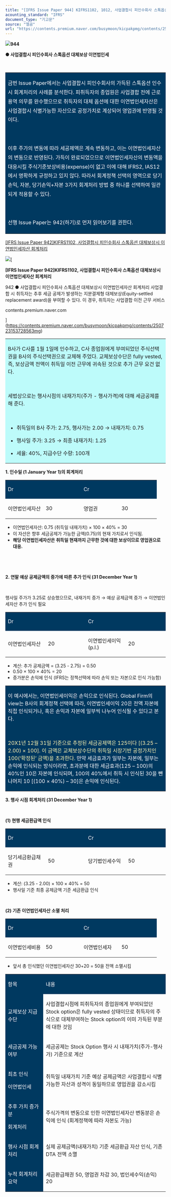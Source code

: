 ```yaml
---
title: "[IFRS Issue Paper 944] KIFRS1102, 1012, 사업결합시 피인수회사 스톡옵션 대체보상 이연법인세"
acounting_standard: "IFRS"
document_type: "기고문"
source: "엘곰"
url: "https://contents.premium.naver.com/busymoon/kicpakpmg/contents/250723214936675mg"
---
```

![](https://n2.news.naver.com/l.gif?type=content)**944**

**● 사업결합시 피인수회사 스톡옵션 대체보상 이연법인세**

​

<table style=""><tbody><tr><td colspan="3" rowspan="1" style="width: 99.99%; height: 129.0px;  background-color: #003960;"><div><p style="line-height:1.8;"><span style="color:#ffffff;">금번 Issue Paper에서는 사업결합시 피인수회사의 가득된 스톡옵션 인수시 회계처리의 사례를 분석한다. 피취득자의 종업원은 사업결합 전에 근로용역 의무를 완수했으므로 취득자의 대체 옵션에 대한 이연법인세자산은 사업결합시 식별가능한 자산으로 공정가치로 계상되어 영업권에 반영될 것이다.</span></p></div><div><p style="line-height:1.8;"><span style="color:#ffffff;">​</span></p></div><div><p style="line-height:1.8;"><span style="color:#ffffff;">이후 주가의 변동에 따라 세공제액은 계속 변동하고, 이는 이연법인세자산의 변동으로 반영된다. 가득이 완료되었으므로 이연법인세자산의 변동액을 대응시킬 주식기준보상비용(expense)이 없고 이에 대해 IFRS2, IAS12에서 명확하게 규정하고 있지 않다. 따라서 회계정책 선택의 영역으로 당기손익, 자본, 당기손익+자본 3가지 회계처리 방법 중 하나를 선택하여 일관되게 적용할 수 있다.</span></p></div><div><p style="line-height:1.8;"><span style="color:#ffffff;">​</span></p></div><div><p style="line-height:1.8;"><span style="color:#ffffff;">선행 Issue Paper는 942(하기)로 먼저 읽어보기를 권한다.</span></p></div></td></tr></tbody></table>

[\[IFRS Issue Paper 942\]KIFRS1102, 사업결합시 피인수회사 스톡옵션 대체보상시 이연법인세자산 회계처리](https://contents.premium.naver.com/busymoon/kicpakpmg/contents/250723153728563mg)

[![](https://dthumb-phinf.pstatic.net/?src=%22https%3A%2F%2Fscs-phinf.pstatic.net%2FMjAyNTA3MjNfMjQ1%2FMDAxNzUzMjUxNjU3ODM2.LFK5lu466f0UyFU_CpFyTO0Pkba85AGd2nlDunYdTygg.BOIiQbC3mRqYLqXj07wyVrlw6KHnwiy2JyzPgZHRXz4g.JPEG%2F20250721_133455.jpg%3Ftype%3Dw800%22&type=ff500_300)](https://contents.premium.naver.com/busymoon/kicpakpmg/contents/250723153728563mg)[

**\[IFRS Issue Paper 942\]KIFRS1102, 사업결합시 피인수회사 스톡옵션 대체보상시 이연법인세자산 회계처리**

942 ● 사업결합시 피인수회사 스톡옵션 대체보상시 이연법인세자산 회계처리 사업결합 시 취득자는 추후 세금 공제가 발생하는 지분결제형 대체보상(Equity-settled replacement award)을 부여할 수 있다. 이 경우, 취득자는 사업결합 이전 근무 서비스

contents.premium.naver.com

](https://contents.premium.naver.com/busymoon/kicpakpmg/contents/250723153728563mg)

<table style=""><tbody><tr><td colspan="3" rowspan="1" style="width: 99.99%; height: 129.0px;  background-color: #bdfbfa;"><div><p style=""><span style="">B사가 C사를 1월 1일에 인수하고, C사 종업원에게 부여되었던 주식선택권을 B사의 주식선택권으로 교체해 주었다. 교체보상수단은 fully vested, 즉, 보상금액 전액이 취득일 이전 근무에 귀속된 것으로 추가 근무 요건 없다.</span></p><p style=""><span style="">​</span></p><p style=""><span style="">세법상으로는 행사시점의 내재가치(주가 - 행사가격)에 대해 세금공제를 해 준다.</span></p><p style=""><span style="">​</span></p><ul><li><p style=""><span style="">취득일의 B사 주가: 2.75, 행사가는 2.00 → 내재가치: 0.75</span></p></li><li><p style=""><span style="">행사일 주가: 3.25 → 최종 내재가치: 1.25</span></p></li><li><p style=""><span style="">세율: 40%, 지급수단 수량: 100개</span></p></li></ul></div></td></tr></tbody></table>

**1\. 인수일 (1 January Year 1)의 회계처리**

<table style=""><tbody><tr><td colspan="1" rowspan="1" style="width: 25.0%; height: 43.0px;  background-color: #003960;"><div><p style=""><span style="color:#ffffff;">Dr</span></p></div></td><td colspan="1" rowspan="1" style="width: 25.0%; height: 43.0px;  background-color: #003960;"><div><p style=""><span style="color:#ffffff;">​</span></p></div></td><td colspan="1" rowspan="1" style="width: 25.0%; height: 43.0px;  background-color: #003960;"><div><p style=""><span style="color:#ffffff;">Cr</span></p></div></td><td colspan="1" rowspan="1" style="width: 25.0%; height: 43.0px;  background-color: #003960;"><div><p style=""><span style="color:#ffffff;">​</span></p></div></td></tr><tr><td colspan="1" rowspan="1" style="width: 25.0%; height: 43.0px;  "><div><p style=""><span style="">이연법인세자산</span></p></div></td><td colspan="1" rowspan="1" style="width: 25.0%; height: 43.0px;  "><div><p style=""><span style="">30</span></p></div></td><td colspan="1" rowspan="1" style="width: 25.0%; height: 43.0px;  "><div><p style=""><span style="">영업권</span></p></div></td><td colspan="1" rowspan="1" style="width: 25.0%; height: 43.0px;  "><div><p style=""><span style="">30</span></p></div></td></tr></tbody></table>

- 이연법인세자산: 0.75 (취득일 내재가치) × 100 × 40% = 30
- 이 자산은 향후 세금공제가 가능한 금액(0.75)의 현재 가치로서 인식됨.
- **해당 이연법인세자산은 취득일 현재까지 근무한 것에 대한 보상이므로 영업권으로 대응.**

**​**

**​**

**2\. 연말 예상 공제금액의 증가에 따른 추가 인식 (31 December Year 1)**

**​**

행사일 주가가 3.25로 상승했으므로, 내재가치 증가 → 예상 공제금액 증가 → 이연법인세자산 추가 인식 필요

<table style=""><tbody><tr><td colspan="1" rowspan="1" style="width: 25.0%; height: 43.0px;  background-color: #003960;"><div><p style=""><span style="color:#ffffff;">Dr</span></p></div></td><td colspan="1" rowspan="1" style="width: 25.0%; height: 43.0px;  background-color: #003960;"><div><p style=""><span style="color:#ffffff;">​</span></p></div></td><td colspan="1" rowspan="1" style="width: 25.0%; height: 43.0px;  background-color: #003960;"><div><p style=""><span style="color:#ffffff;">Cr</span></p></div></td><td colspan="1" rowspan="1" style="width: 25.0%; height: 43.0px;  background-color: #003960;"><div><p style=""><span style="color:#ffffff;">​</span></p></div></td></tr><tr><td colspan="1" rowspan="1" style="width: 25.0%; height: 43.0px;  "><div><p style=""><span style="">이연법인세자산</span></p></div></td><td colspan="1" rowspan="1" style="width: 25.0%; height: 43.0px;  "><div><p style=""><span style="">20</span></p></div></td><td colspan="1" rowspan="1" style="width: 25.0%; height: 43.0px;  "><div><p style=""><span style="">이연법인세이익(p.l.)</span></p></div></td><td colspan="1" rowspan="1" style="width: 25.0%; height: 43.0px;  "><div><p style=""><span style="">20</span></p></div></td></tr></tbody></table>

- 계산: 추가 공제금액 = (3.25 - 2.75) = 0.50
- 0.50 × 100 × 40% = 20
- 증가분은 손익에 인식 (IFRS는 정책선택에 따라 손익 또는 자본으로 인식 가능함)

<table style=""><tbody><tr><td colspan="3" rowspan="1" style="width: 100.0%; height: 129.0px;  background-color: #003960;"><div><p style=""><span style="color:#ffffff;">이 예시에서는, 이연법인세이익은 손익으로 인식된다. Global Firm의 view는 B사의 회계정책 선택에 따라, 이연법인세이익 20은 전액 자본에 직접 인식되거나, 혹은 손익과 자본에 일부씩 나누어 인식될 수 있다고 본다.</span></p></div><div><p style=""><span style="color:#ffffff;">​</span></p></div><div><p style=""><span style="color:#fff8b2;">20X1년 12월 31일 기준으로 추정된 세금공제액은 125이다 [(3.25 – 2.00) × 100]. 이 금액은 교체보상수단의 취득일 시장기반 공정가치인 100(‘확정된’ 금액)을 초과한다. </span><span style="color:#ffffff;">만약 세금효과가 일부는 자본에, 일부는 손익에 인식되는 방식이라면, 초과분에 대한 세금효과(125 – 100)의 40%인 10은 자본에 인식되며, 100의 40%에서 취득 시 인식된 30을 뺀 나머지 10 [(100 × 40%) – 30]은 손익에 인식된다.</span></p></div></td></tr></tbody></table>

**3\. 행사 시점 회계처리 (31 December Year 1)**

**​**

**(1) 현행 세금환급액 인식**

<table style=""><tbody><tr><td colspan="1" rowspan="1" style="width: 25.0%; height: 43.0px;  background-color: #003960;"><div><p style=""><span style="color:#ffffff;">Dr</span></p></div></td><td colspan="1" rowspan="1" style="width: 25.0%; height: 43.0px;  background-color: #003960;"><div><p style=""><span style="color:#ffffff;">​</span></p></div></td><td colspan="1" rowspan="1" style="width: 25.0%; height: 43.0px;  background-color: #003960;"><div><p style=""><span style="color:#ffffff;">Cr</span></p></div></td><td colspan="1" rowspan="1" style="width: 25.0%; height: 43.0px;  background-color: #003960;"><div><p style=""><span style="color:#ffffff;">​</span></p></div></td></tr><tr><td colspan="1" rowspan="1" style="width: 25.0%; height: 43.0px;  "><div><p style=""><span style="">당기세금환급채권</span></p></div></td><td colspan="1" rowspan="1" style="width: 25.0%; height: 43.0px;  "><div><p style=""><span style="">50</span></p></div></td><td colspan="1" rowspan="1" style="width: 25.0%; height: 43.0px;  "><div><p style=""><span style="">당기법인세수익</span></p></div></td><td colspan="1" rowspan="1" style="width: 25.0%; height: 43.0px;  "><div><p style=""><span style="">50</span></p></div></td></tr></tbody></table>

- 계산: (3.25 - 2.00) × 100 × 40% = 50
- 행사일 기준 최종 공제금액 기준 세금환급 인식

​

**(2) 기존 이연법인세자산 소멸 처리**

<table style=""><tbody><tr><td colspan="1" rowspan="1" style="width: 25.0%; height: 43.0px;  background-color: #003960;"><div><p style=""><span style="color:#ffffff;">Dr</span></p></div></td><td colspan="1" rowspan="1" style="width: 25.0%; height: 43.0px;  background-color: #003960;"><div><p style=""><span style="color:#ffffff;">​</span></p></div></td><td colspan="1" rowspan="1" style="width: 25.0%; height: 43.0px;  background-color: #003960;"><div><p style=""><span style="color:#ffffff;">Cr</span></p></div></td><td colspan="1" rowspan="1" style="width: 25.0%; height: 43.0px;  background-color: #003960;"><div><p style=""><span style="color:#ffffff;">​</span></p></div></td></tr><tr><td colspan="1" rowspan="1" style="width: 25.0%; height: 43.0px;  "><div><p style=""><span style="">이연법인세비용</span></p></div></td><td colspan="1" rowspan="1" style="width: 25.0%; height: 43.0px;  "><div><p style=""><span style="">50</span></p></div></td><td colspan="1" rowspan="1" style="width: 25.0%; height: 43.0px;  "><div><p style=""><span style="">이연법인세자</span></p></div></td><td colspan="1" rowspan="1" style="width: 25.0%; height: 43.0px;  "><div><p style=""><span style="">50</span></p></div></td></tr></tbody></table>

- 앞서 총 인식했던 이연법인세자산 30+20 = 50을 전액 소멸시킴

<table style=""><tbody><tr><td colspan="1" rowspan="1" style="width: 23.670000000000005%; height: 40.0px;  background-color: #003960;"><div><p style=""><span style="color:#ffffff;">항목</span></p></div></td><td colspan="1" rowspan="1" style="width: 76.33000000000001%; height: 40.0px;  background-color: #003960;"><div><p style=""><span style="color:#ffffff;">내용</span></p></div></td></tr><tr><td colspan="1" rowspan="1" style="width: 23.670000000000005%; height: 40.0px;  background-color: #003960;"><div><p style=""><span style="color:#ffffff;">교체보상 지급수단</span></p></div></td><td colspan="1" rowspan="1" style="width: 76.33000000000001%; height: 40.0px;  "><div><p style=""><span style="">사업결합시점에 피취득자의 종업원에게 부여되었던 Stock option은 fully vested 상태이므로 취득자의 주식으로 대체부여하는 Stock option의 이미 가득된 부분에 대한 것임</span></p></div></td></tr><tr><td colspan="1" rowspan="1" style="width: 23.670000000000005%; height: 40.0px;  background-color: #003960;"><div><p style=""><span style="color:#ffffff;">세금공제 가능 여부</span></p></div></td><td colspan="1" rowspan="1" style="width: 76.33000000000001%; height: 40.0px;  "><div><p style=""><span style="">세금공제는 Stock Option 행사 시 내재가치(주가-행사가) 기준으로 계산</span></p></div></td></tr><tr><td colspan="1" rowspan="1" style="width: 23.670000000000005%; height: 40.0px;  background-color: #003960;"><div><p style=""><span style="color:#ffffff;">최초 인식</span></p></div><div><p style=""><span style="color:#ffffff;">이연법인세</span></p></div></td><td colspan="1" rowspan="1" style="width: 76.33000000000001%; height: 40.0px;  "><div><p style=""><span style="">취득일 내재가치 기준 예상 공제금액은 사업결합시 식별가능한 자산과 성격이 동일하므로 영업권을 감소시킴</span></p></div></td></tr><tr><td colspan="1" rowspan="1" style="width: 23.670000000000005%; height: 40.0px;  background-color: #003960;"><div><p style=""><span style="color:#ffffff;">추후 가치 증가분</span></p></div><div><p style=""><span style="color:#ffffff;">회계처리</span></p></div></td><td colspan="1" rowspan="1" style="width: 76.33000000000001%; height: 40.0px;  "><div><p style=""><span style="">주식가격의 변동으로 인한 이연법인세자산 변동분은 손익에 인식 (회계정책에 따라 자본도 가능)</span></p></div></td></tr><tr><td colspan="1" rowspan="1" style="width: 23.670000000000005%; height: 40.0px;  background-color: #003960;"><div><p style=""><span style="color:#ffffff;">행사 시점 회계처리</span></p></div></td><td colspan="1" rowspan="1" style="width: 76.33000000000001%; height: 40.0px;  "><div><p style=""><span style="">실제 공제금액(내재가치) 기준 세금환급 자산 인식, 기존 DTA 전액 소멸</span></p></div></td></tr><tr><td colspan="1" rowspan="1" style="width: 23.670000000000005%; height: 40.0px;  background-color: #003960;"><div><p style=""><span style="color:#ffffff;">누적 회계처리 요약</span></p></div></td><td colspan="1" rowspan="1" style="width: 76.33000000000001%; height: 40.0px;  "><div><p style=""><span style="">세금환급채권 50, 영업권 차감 30, 법인세수익(손익) 20</span></p></div></td></tr></tbody></table>

**​**

**​**

**​**